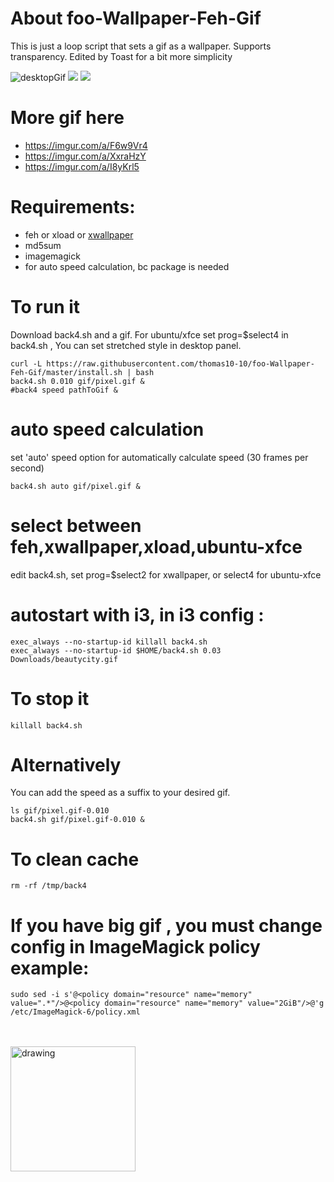 # About foo-Wallpaper-Feh-Gif
This is just a loop script that sets a gif as a wallpaper. Supports transparency.
Edited by Toast for a bit more simplicity

![desktopGif](https://user-images.githubusercontent.com/36126914/154766367-2c3d9c80-3cdc-4790-b15c-7eba5eee9fd2.gif)
<img src="https://github.com/thomas10-10/foo-Wallpaper-Feh-Gif/raw/master/desktop-animation2.gif"  />
<img src="https://github.com/thomas10-10/foo-Wallpaper-Feh-Gif/raw/master/desktop-animation4.gif"  />

# More gif here
- https://imgur.com/a/F6w9Vr4
- https://imgur.com/a/XxraHzY
- https://imgur.com/a/I8yKrl5

# Requirements:
- feh or xload or [xwallpaper](https://github.com/stoeckmann/xwallpaper)
- md5sum
- imagemagick
- for auto speed calculation, bc package is needed

# To run it
Download back4.sh and a gif.
For ubuntu/xfce set prog=$select4 in back4.sh , You can set stretched style in desktop panel.

```
curl -L https://raw.githubusercontent.com/thomas10-10/foo-Wallpaper-Feh-Gif/master/install.sh | bash
back4.sh 0.010 gif/pixel.gif &
#back4 speed pathToGif &
```
# auto speed calculation
set 'auto' speed option for automatically calculate speed (30 frames per second)

```
back4.sh auto gif/pixel.gif &
```

# select between feh,xwallpaper,xload,ubuntu-xfce
edit back4.sh, set prog=$select2 for xwallpaper, or select4 for ubuntu-xfce

# autostart with i3, in i3 config :

```
exec_always --no-startup-id killall back4.sh 
exec_always --no-startup-id $HOME/back4.sh 0.03 Downloads/beautycity.gif
```

# To stop it
```
killall back4.sh
```

# Alternatively

You can add the speed as a suffix to your desired gif.

```
ls gif/pixel.gif-0.010
back4.sh gif/pixel.gif-0.010 &
```


# To clean cache
 ```
rm -rf /tmp/back4
```

# If you have big gif , you must change config in ImageMagick policy example:
```
sudo sed -i s'@<policy domain="resource" name="memory" value=".*"/>@<policy domain="resource" name="memory" value="2GiB"/>@'g /etc/ImageMagick-6/policy.xml
```


<br>
<br>
<a href="https://ko-fi.com/thomas1010">
<img src="https://uploads-ssl.webflow.com/5c14e387dab576fe667689cf/61e11d430afb112ea33c3aa5_Button-1-p-500.png" alt="drawing" width="200"/>
 </a>

